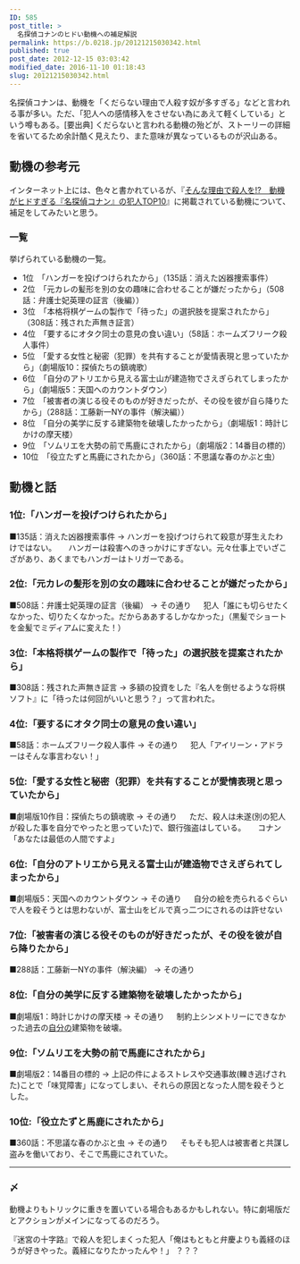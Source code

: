 ```yaml
---
ID: 585
post_title: >
  名探偵コナンのヒドい動機への補足解説
permalink: https://b.0218.jp/20121215030342.html
published: true
post_date: 2012-12-15 03:03:42
modified_date: 2016-11-10 01:18:43
slug: 20121215030342.html
---
```

名探偵コナンは、動機を「くだらない理由で人殺す奴が多すぎる」などと言われる事が多い。ただ、「犯人への感情移入をさせない為にあえて軽くしている」という噂もある。[要出典]
くだらないと言われる動機の殆どが、ストーリーの詳細を省いてるため余計酷く見えたり、また意味が異なっているものが沢山ある。
<!--more-->

<h2>動機の参考元</h2>

インターネット上には、色々と書かれているが、『<a href="http://getnews.jp/archives/102182">そんな理由で殺人を!?　動機がヒドすぎる『名探偵コナン』の犯人TOP10</a>』に掲載されている動機について、補足をしてみたいと思う。

<h3>一覧</h3>

挙げられている動機の一覧。

<ul>
<li>1位　「ハンガーを投げつけられたから」（135話：消えた凶器捜索事件）</li>
<li>2位　「元カレの髪形を別の女の趣味に合わせることが嫌だったから」（508話：弁護士妃英理の証言（後編））</li>
<li>3位　「本格将棋ゲームの製作で「待った」の選択肢を提案されたから」（308話：残された声無き証言）</li>
<li>4位　「要するにオタク同士の意見の食い違い」（58話：ホームズフリーク殺人事件）</li>
<li>5位　「愛する女性と秘密（犯罪）を共有することが愛情表現と思っていたから」（劇場版10：探偵たちの鎮魂歌）</li>
<li>6位　「自分のアトリエから見える富士山が建造物でさえぎられてしまったから」（劇場版5：天国へのカウントダウン）</li>
<li>7位　「被害者の演じる役そのものが好きだったが、その役を彼が自ら降りたから」（288話：工藤新一NYの事件（解決編））</li>
<li>8位　「自分の美学に反する建築物を破壊したかったから」（劇場版1：時計じかけの摩天楼）</li>
<li>9位　「ソムリエを大勢の前で馬鹿にされたから」（劇場版2：14番目の標的）</li>
<li>10位　「役立たずと馬鹿にされたから」（360話：不思議な春のかぶと虫）</li>
</ul>

<h2>動機と話</h2>

<h3>1位:「ハンガーを投げつけられたから」</h3>

■135話：消えた凶器捜索事件
→ ハンガーを投げつけられて殺意が芽生えたわけではない。
　 ハンガーは殺害へのきっかけにすぎない。元々仕事上でいざこざがあり、あくまでもハンガーはトリガーである。

<h3>2位:「元カレの髪形を別の女の趣味に合わせることが嫌だったから」</h3>

■508話：弁護士妃英理の証言（後編）
→ その通り
　 犯人「誰にも切らせたくなかった、切りたくなかった。だからああするしかなかった」（黒髪でショートを金髪でミディアムに変えた！）

<h3>3位:「本格将棋ゲームの製作で「待った」の選択肢を提案されたから」</h3>

■308話：残された声無き証言
→ 多額の投資をした『名人を倒せるような将棋ソフト』に「待ったは何回がいいと思う？」って言われた。

<h3>4位:「要するにオタク同士の意見の食い違い」</h3>

■58話：ホームズフリーク殺人事件
→ その通り
　 犯人「アイリーン・アドラーはそんな事言わない！」

<h3>5位:「愛する女性と秘密（犯罪）を共有することが愛情表現と思っていたから」</h3>

■劇場版10作目：探偵たちの鎮魂歌
→ その通り
　 ただ、殺人は未遂(別の犯人が殺した事を自分でやったと思っていた)で、銀行強盗はしている。
　 <span class="text-muted">コナン「あなたは最低の人間ですよ」</span>

<h3>6位:「自分のアトリエから見える富士山が建造物でさえぎられてしまったから」</h3>

■劇場版5：天国へのカウントダウン
→ その通り
　 自分の絵を売られるぐらいで人を殺そうとは思わないが、富士山をビルで真っ二つにされるのは許せない

<h3>7位:「被害者の演じる役そのものが好きだったが、その役を彼が自ら降りたから」</h3>

■288話：工藤新一NYの事件（解決編）
→ その通り

<h3>8位:「自分の美学に反する建築物を破壊したかったから」</h3>

■劇場版1：時計じかけの摩天楼
→ その通り
　 制約上シンメトリーにできなかった過去の<u>自分の</u>建築物を破壊。

<h3>9位:「ソムリエを大勢の前で馬鹿にされたから」</h3>

■劇場版2：14番目の標的
→ 上記の件によるストレスや交通事故(轢き逃げされた)ことで「味覚障害」になってしまい、それらの原因となった人間を殺そうとした。

<h3>10位:「役立たずと馬鹿にされたから」</h3>

■360話：不思議な春のかぶと虫
→ その通り
　 そもそも犯人は被害者と共謀し盗みを働いており、そこで馬鹿にされていた。

<hr />

<h3>〆</h3>

動機よりもトリックに重きを置いている場合もあるかもしれない。特に劇場版だとアクションがメインになってるのだろう。

『迷宮の十字路』で殺人を犯しまくった犯人「俺はもともと弁慶よりも義経のほうが好きやった。義経になりたかったんや！」
？？？